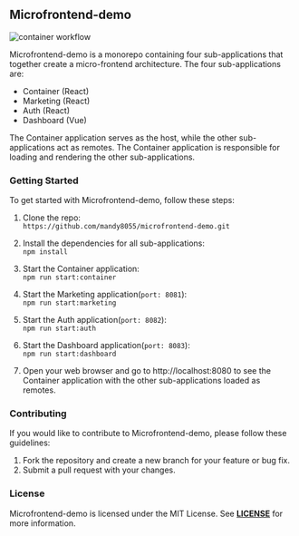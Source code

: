 ## Microfrontend-demo

![container workflow](https://github.com/mandy8055/microfrontend-demo/actions/workflows/container.yml/badge.svg)

Microfrontend-demo is a monorepo containing four sub-applications that together create a micro-frontend architecture. The four sub-applications are:

- Container (React)
- Marketing (React)
- Auth (React)
- Dashboard (Vue)

The Container application serves as the host, while the other sub-applications act as remotes. The Container application is responsible for loading and rendering the other sub-applications.

### Getting Started

To get started with Microfrontend-demo, follow these steps:

1. Clone the repo:<br />
   `https://github.com/mandy8055/microfrontend-demo.git`
2. Install the dependencies for all sub-applications:<br />
   `npm install`

3. Start the Container application:<br />
   `npm run start:container`

4. Start the Marketing application(`port: 8081`):<br />
   `npm run start:marketing`

5. Start the Auth application(`port: 8082`):<br />
   `npm run start:auth`

6. Start the Dashboard application(`port: 8083`):<br />
   `npm run start:dashboard`

7. Open your web browser and go to http://localhost:8080 to see the Container application with the other sub-applications loaded as remotes.

### Contributing

If you would like to contribute to Microfrontend-demo, please follow these guidelines:

1. Fork the repository and create a new branch for your feature or bug fix.
2. Submit a pull request with your changes.

### License

Microfrontend-demo is licensed under the MIT License. See **[LICENSE](https://github.com/mandy8055/microfrontend-demo/blob/main/LICENSE)** for more information.
